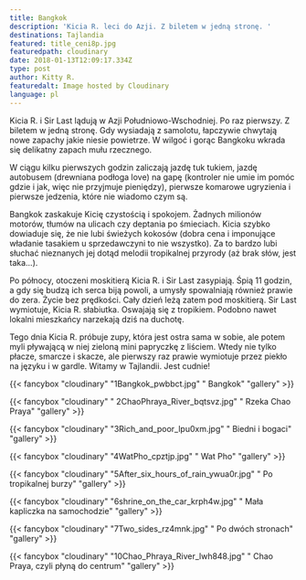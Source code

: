 ```yaml
---
title: Bangkok
description: 'Kicia R. leci do Azji. Z biletem w jedną stronę. '
destinations: Tajlandia
featured: title_ceni8p.jpg
featuredpath: cloudinary
date: 2018-01-13T12:09:17.334Z
type: post
author: Kitty R.
featuredalt: Image hosted by Cloudinary
language: pl
---
```

Kicia R. i Sir Last lądują w Azji Południowo-Wschodniej. Po raz pierwszy. Z biletem w jedną stronę. Gdy wysiadają z samolotu, łapczywie chwytają nowe zapachy jakie niesie powietrze. W wilgoć i gorąc Bangkoku wkrada się delikatny zapach mułu rzecznego. 

W ciągu kilku pierwszych godzin zaliczają jazdę tuk tukiem, jazdę autobusem (drewniana podłoga love) na gapę (kontroler nie umie im pomóc gdzie i jak, więc nie przyjmuje pieniędzy), pierwsze komarowe ugryzienia i pierwsze jedzenia, które nie wiadomo czym są. 

Bangkok zaskakuje Kicię czystością i spokojem. Żadnych milionów motorów, tłumów na ulicach czy deptania po śmieciach. Kicia szybko dowiaduje się, że nie lubi świeżych kokosów (dobra cena i imponujące władanie tasakiem u sprzedawczyni to nie wszystko). Za to bardzo lubi słuchać nieznanych jej dotąd melodii tropikalnej przyrody (aż brak słów, jest taka...).

Po północy, otoczeni moskitierą Kicia R. i Sir Last zasypiają. Śpią 11 godzin, a gdy się budzą ich serca biją powoli, a umysły spowalniają również prawie do zera. Życie bez prędkości. Cały dzień leżą zatem pod moskitierą. Sir Last wymiotuje, Kicia R. słabiutka. Oswajają się z tropikiem. Podobno nawet lokalni mieszkańcy narzekają dziś na duchotę.  

Tego dnia Kicia R. próbuje zupy, która jest ostra sama w sobie, ale potem myli pływającą w niej zieloną mini papryczkę z liściem. Wtedy nie tylko płacze, smarcze i skacze, ale pierwszy raz prawie wymiotuje przez piekło na języku i w gardle. Witamy w Tajlandii. Jest cudnie!



{{< fancybox "cloudinary" "1Bangkok_pwbbct.jpg" " Bangkok" "gallery" >}}

{{< fancybox "cloudinary" " 2ChaoPhraya_River_bqtsvz.jpg" " Rzeka  Chao Praya" "gallery" >}}

{{< fancybox "cloudinary" "3Rich_and_poor_lpu0xm.jpg" " Biedni i bogaci" "gallery" >}}



{{< fancybox "cloudinary" "4WatPho_cpztjp.jpg" " Wat Pho" "gallery" >}}



{{< fancybox "cloudinary" "5After_six_hours_of_rain_ywua0r.jpg" " Po tropikalnej burzy" "gallery" >}}

{{< fancybox "cloudinary" "6shrine_on_the_car_krph4w.jpg" " Mała kapliczka na samochodzie" "gallery" >}}

{{< fancybox "cloudinary" "7Two_sides_rz4mnk.jpg" " Po dwóch stronach" "gallery" >}}

{{< fancybox "cloudinary" "10Chao_Phraya_River_lwh848.jpg" " Chao Praya, czyli płyną do centrum" "gallery" >}}
